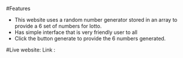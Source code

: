 #Features
- This website uses a random number generator stored in an array to provide a 6 set of numbers for lotto.
- Has simple interface that is very friendly user to all
- Click the button generate to provide the 6 numbers generated.

#Live website:
Link : 
